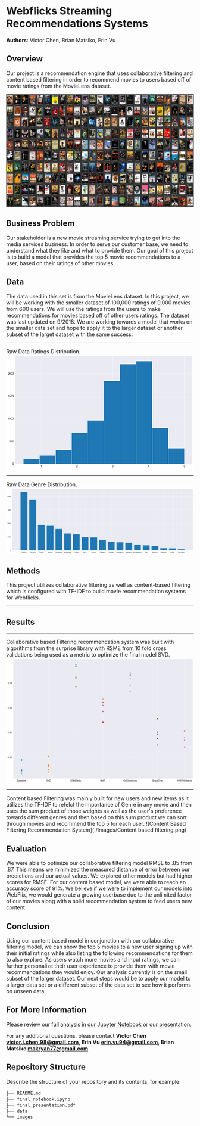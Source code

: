 # Webflicks Streaming Recommendations Systems

**Authors**: Victor Chen, Brian Matsiko, Erin Vu

## Overview

Our project is a recommendation engine that uses collaborative filtering and content based filtering in order to recommend movies to users based off of movie ratings from the MovieLens dataset.

![logo](Images/cover.jpg)

## Business Problem

Our stakeholder is a new movie streaming service trying to get into the media services business. In order to serve our customer base, we need to understand what they like and what to provide them. Our goal of this project is to build a model that provides the top 5 movie recommendations to a user, based on their ratings of other movies.

## Data

The data used in this set is from the MovieLens dataset. In this project, we will be working with the smaller dataset of 100,000 ratings of 9,000 movies from 600 users. We will use the ratings from the users to make recommendations for movies based off of other users ratings. The dataset was last updated on 9/2018. We are working towards a model that works on the smaller data set and hope to apply it to the larger dataset or another subset of the larget dataset with the same success.

***
Raw Data Ratings Distribution.
![Ratings Distribution](./Images/Ratings_distribution.png)

***
Raw Data Genre Distribution.
![Ratings Distribution](./Images/Genre_distribution.png)

## Methods

This project utilizes collaborative filtering as well as content-based filtering which is configured with TF-IDF to build movie recommendation systems for Webflicks.

***

## Results

***
Collaborative based Filtering recommendation system was built with algorithms from the surprise library with RSME from 10 fold cross validations being used as a metric to optimize the final model SVD.
![Surprise Library Model Cross Val Scores ](./Images/Collabrative_System_Models_RSME.png)

***
Content based Filtering was mainly built for new users and new items as it utilizes the TF-IDF to refelct the importance of Genre in any movie and then uses the sum product of those weights as well as the user's preference towards different genres and then based on this sum product we can sort through movies and recommend the top 5 for each user.
![Content Based Filtering Recommendation System](./Images/Content based filtering.png)


## Evaluation

We were able to optimize our collaborative filtering model RMSE to .85 from .87. This means we minimized the measured distance of error between our predictions and our actual values. We explored other models but had higher scores for RMSE. For our content based model, we were able to reach an accuracy score of 91%. We believe if we were to implement our models into WebFlix, we would generate a growing userbase due to the unlimited factor of our movies along with a solid recommendation system to feed users new content

## Conclusion

Using our content based model in conjunction with our collaborative filtering model, we can show the top 5 movies to a new user signing up with their initial ratings while also listing the following recommendations for them to also explore. As users watch more movies and input ratings, we can further personalize their user experience to provide them with movie recommendations they would enjoy. Our analysis currently is on the small subset of the larger dataset. Our next steps would be to apply our model to a larger data set or a different subset of the data set to see how it performs on unseen data.

## For More Information

Please review our full analysis in [our Jupyter Notebook](./final_notebook.ipynb) or our [presentation](./final_presentation.pdf).

For any additional questions, please contact **Victor Chen victor.i.chen.98@gmail.com, Erin Vu erin.vu94@gmail.com, Brian Matsiko makryan77@gmail.com**

## Repository Structure

Describe the structure of your repository and its contents, for example:

```
├── README.md                          
├── final_notebook.ipynb   
├── final_presentation.pdf         
├── data                            
└── images
```
